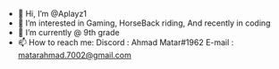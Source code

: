 - 👋 Hi, I’m @Aplayz1
- 👀 I’m interested in Gaming, HorseBack riding, And recently in coding
- 🌱 I’m currently @ 9th grade
- 📫 How to reach me: Discord : Ahmad Matar#1962
                       E-mail : matarahmad.7002@gmail.com
<!---
Aplayz1/Aplayz1 contains multicraft worlds for you to play with! 
have fun!!!!
